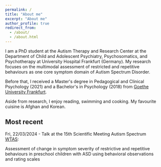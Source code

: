 ```yaml
---
permalink: /
title: "About me"
excerpt: "About me"
author_profile: true
redirect_from: 
  - /about/
  - /about.html
---
```


I am a PhD student at the Autism Therapy and Research Center at the Department of Child and Adolescent Psychiatry, Psychosomatics, and Psychotherapy at University Hospital Frankfurt (Germany). My research focuses on the multimodal assessment of restricted and repetitive behaviours as one core symptom domain of Autism Spectrum Disorder.

Before that, I received a Master's degree in Pedagogical and Clinical Psychology (2021) and a Bachelor's in Psychology (2018) from [Goethe University Frankfurt](https://www.goethe-university-frankfurt.de/en "Goethe University Frankfurt").

Aside from research, I enjoy reading, swimming and cooking. My favourite cuisine is Afghan and Korean.

## Most recent
Fri, 22/03/2024 - Talk at the 15th Scientific Meeting Autism Spectrum [WTAS](https://wgas-autismus.org/tagung-wtas/ "Tagung WTAS"):

Assessment of change in symptom severity of restrictive and repetitive behaviours in preschool children with ASD using behavioral observations and rating scales


